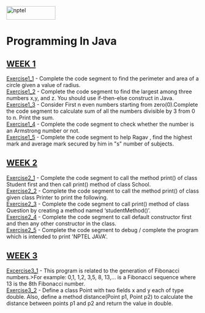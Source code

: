 
<img src="https://user-images.githubusercontent.com/70447974/130724593-202975e2-d068-4e14-a460-3b27a1954c94.png" alt="nptel"  width="128" height="35"  > <br>
# Programming In Java 
## [WEEK 1](https://github.com/vklsaravanan/nptel-programmingInJava/tree/main/Week_1)
<a href="https://github.com/vklsaravanan/nptel-programmingInJava/blob/main/Week_1/Exercise1_1.java">Exercise1_1</a> - Complete the code segment to find the perimeter and area of a circle given a value of radius.<br>
<a href="https://github.com/vklsaravanan/nptel-programmingInJava/blob/main/Week_1/Exercise1_2.java">Exercise1_2</a> - Complete the code segment to find the largest among three numbers x,y, and z. You should use if-then-else construct in Java.<br>
<a href="https://github.com/vklsaravanan/nptel-programmingInJava/blob/main/Week_1/Exercise1_3.java">Exercise1_3</a> - Consider First n even numbers starting from zero(0).Complete the code segment to calculate sum of  all the numbers divisible by 3 from 0 to n. Print the sum.
<br>
<a href="https://github.com/vklsaravanan/nptel-programmingInJava/blob/main/Week_1/Exercise1_4.java">Exercise1_4</a> - Complete the code segment to check whether the number is an Armstrong number or not.<br>
<a href="https://github.com/vklsaravanan/nptel-programmingInJava/blob/main/Week_1/Exercise1_6.java">Exercise1_5</a> - Complete the code segment to help Ragav , find the highest mark and average mark secured by him in "s" number of subjects.<br>

## [WEEK 2](https://github.com/vklsaravanan/nptel-programmingInJava/tree/main/Week_2)
<a href="https://github.com/vklsaravanan/nptel-programmingInJava/blob/main/Week_2/Question21.java">Exercise2_1</a> - Complete the code segment to call the method  print() of class Student first and then call print() method of class School.<br>
<a href="https://github.com/vklsaravanan/nptel-programmingInJava/blob/main/Week_2/Question22.java">Exercise2_2</a> - Complete the code segment to call the method  print() of class given class Printer to print the following.<br>
<a href="https://github.com/vklsaravanan/nptel-programmingInJava/blob/main/Week_2/Question23.java">Exercise2_3</a> - Complete the code segment to call print() method of class Question by creating a method named ‘studentMethod()’.<br>
<a href="https://github.com/vklsaravanan/nptel-programmingInJava/blob/main/Week_2/Question22.java">Exercise2_4</a> - Complete the code segment to call default constructor first and then any other constructor in the class.<br>
<a href="https://github.com/vklsaravanan/nptel-programmingInJava/blob/main/Week_2/Question22.java">Exercise2_5</a> - Complete the code segment to debug / complete the program which is intended to print 'NPTEL JAVA'.<br />

## [WEEK 3](https://github.com/vklsaravanan/nptel-programmingInJava/tree/main/Week_3)
<a href="https://github.com/vklsaravanan/nptel-programmingInJava/blob/main/week_3/Fibonacci.java">Excercise3_1</a> - This program is related to the generation of Fibonacci numbers.>For example: 0,1, 1,2, 3,5, 8, 13,… is a Fibonacci sequence where 13 is the 8th Fibonacci number.<br>
<a href="https://github.com/vklsaravanan/nptel-programmingInJava/blob/main/week_3/Circle.java">Exercise3_2</a> - Define a class Point with two fields x and y each of type double. Also, define a method distance(Point p1, Point p2) to calculate the distance between points p1 and p2 and return the value in double.<br>
